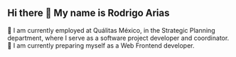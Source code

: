## Hi there 👋 My name is Rodrigo Arias

🔭 I am currently employed at Quálitas México, in the Strategic Planning department, where I serve as a software project developer and coordinator.
🌱 I am currently preparing myself as a Web Frontend developer.

<!--
**rodrigoariash/rodrigoariash** is a ✨ _special_ ✨ repository because its `README.md` (this file) appears on your GitHub profile.

Here are some ideas to get you started:

- 🔭 I’m currently working on ...
- 🌱 I’m currently learning ...
- 👯 I’m looking to collaborate on ...
- 🤔 I’m looking for help with ...
- 💬 Ask me about ...
- 📫 How to reach me: ...
- 😄 Pronouns: ...
- ⚡ Fun fact: ...
-->
